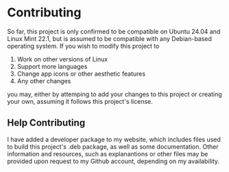 # Contributing

So far, this project is only confirmed to be compatible
on Ubuntu 24.04 and Linux Mint 22.1, but is assumed to be
compatible with any Debian-based operating system. If you
wish to modify this project to

1. Work on other versions of Linux
2. Support more languages
3. Change app icons or other aesthetic features
4. Any other changes

you may, either by attemping to add your changes to this project
or creating your own, assuming it follows this project's license.

## Help Contributing

I have added a developer package to my website, which includes
files used to build this project's .deb package, as well
as some documentation. Other information and resources, such as
explanantions or other files may be provided upon request to my
Github account, depending on my availability.